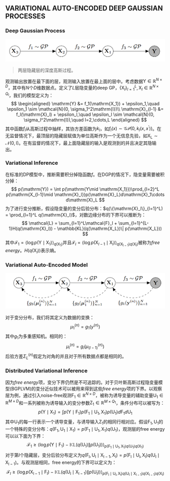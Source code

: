 ## VARIATIONAL AUTO-ENCODED DEEP GAUSSIAN PROCESSES

### Deep Gaussian Process

![](DGP.png)

> 两层隐藏层的深度高斯过程。

观测输出放置在最下面的层，观测输入放置在最上面的层中。考虑数据$\mathrm{Y}\in \mathbb{R}^{N\times D}$，其中有$N$个$D$维数据点。定义了$L$层隐变量的deep GP，$\{\mathrm{X}_l\}_{l=1}^L,\mathrm{X}_l\in \mathbb{R}^{N\times Q_l}$，我们的模型定义为：
$$
\begin{aligned}
\mathrm{Y} &= f_1(\mathrm{X_1}) + \epsilon_1,\quad \epsilon_1 \sim \mathcal{N}(0, \sigma_1^2\mathrm{I})\\
\mathrm{X}_{l-1} &= f_l(\mathrm{X}_l) + \epsilon_l,\quad \epsilon_l \sim \mathcal{N}(0, \sigma_l^2\mathrm{I}),\quad l=2,\cdots,L
\end{aligned}
$$
其中函数$f_l$从高斯过程中抽样，其协方差函数为$k_l$，如$f_l(x) \sim \mathcal{GP}(0, k_l(x,x^\prime))$。在无监督情况下，最顶层的隐藏层赋值为单位高斯作为一个无信息先验，如$\mathrm{X_L}\sim \mathcal{N}(0, \mathrm{I})$。在有监督的情况下，最上面隐藏层的输入是观测到的并且决定其隐输出。

### Variational Inference

在标准的DP模型中，推断需要积分掉隐函数$f$。在DGP的情况下，隐变量需要被积分掉：
$$
p(\mathrm{Y}) = \int p(\mathrm{Y\mid \mathrm{X_1}})\prod_{l=2}^L p(\mathrm{X_{l-1}\mid \mathrm{X}_l})p(\mathrm{X}_L)d\mathrm{X}_1\cdots d\mathrm{X}_L
$$
为了进行变分推断，假设隐变量的变分后验分布：$q(\{\mathrm{X}_l\}_{l=1}^L) = \prod_{l=1}^L q(\mathrm{X}_l)$，对数边缘分布的下界可以推断为：
$$
\mathcal{L} = \sum_{l=1}^L\mathcal{F}_l + \sum_{l=1}^{L-1}H(q(\mathrm{X}_l)) - \mathbb{KL}(q(\mathrm{X_L})\| p(\mathrm{X_L}))
$$
其中$\mathcal{F}_1 = \langle\log p(\mathrm{Y\mid X_1})\rangle_{q(\mathrm{X_1})}$并且$\mathcal{F}_l = \langle \log p(\mathrm{X}_{l-1}\mid \mathrm{X}_l)\rangle_{q(\mathrm{X_{l-1}})q(\mathrm{X}_l)}$被称为*free energy*。$H(q(\mathrm{X}_l))$表示熵。

### Variational Auto-Encoded Model

![](DGP_2.png)

对于变分分布，我们将其定义为数据的变换：
$$
\mu_1^{(n)} = g_1(y^{(n)})
$$
其中$g_1$为多重感知机。相同的：
$$
\mu^{(n)}_l = g_l(\mu_{(l-1)}^{(n)})
$$
后验方差$\Sigma_L^{(n)}$假定为对角的并且对于所有数据点都是相同的。

### Distributed Variational Inference

因为*free energy*项，变分下界仍然是不可追踪的。对于贝叶斯高斯过程隐变量模型(BGPLVM)的变分近似技术可以被用来得到这些*free energy*项的下界。以观察层为例，通过引入noise-free观测$\mathrm{F}_1\in \mathbb{R}^{N\times D}$，被称为诱导变量的辅助变量$\mathrm{U}_1\in \mathbb{R}^{M\times D}$和一系列被称为诱导输入的变分参数$\mathrm{Z}_1\in \mathbb{R}^{M\times Q_1}$，条件分布可以被写为：
$$
p(\mathrm{Y\mid X_1}) = \int p(\mathrm{Y\mid F_1})p(\mathrm{F_1\mid U_1,X_1})p(\mathrm{U}_1)d\mathrm{F_1}d\mathrm{U_1}
$$
其中$\mathrm{U}_1$的每一行表示一个诱导变量，与诱导输入$\mathrm{Z_1}$的相同行相对应。假设$\mathrm{F_1,U_1}$的一个特殊的变分分布：$q(\mathrm{F_1,U_1\mid X_1}) = p(\mathrm{F_1\mid U_1,X_1})q(\mathrm{U_1})$，观测层的free energy可以以下面为下界：
$$
\mathcal{F}_1 \ge \langle \log p(\mathrm{Y\mid F_1}) - \mathbb{KL}(q(\mathrm{U_1})\| p(\mathrm{U_1}))\rangle_{p(\mathrm{F_1\mid U_1,X_1})q(\mathrm{U_1})q(\mathrm{X_1})}
$$
对于第$l$个隐藏层，变分后验分布定义为$q(\mathrm{F_l,U_l\mid X_{l-1},X_l}) = p(\mathrm{F_l\mid U_l,X_l})q(\mathrm{U_l\mid X_{l-1}})$。与观测层相同，free energy的下界可以定义为：
$$
\mathcal{F}_l \ge \langle \log p(\mathrm{X_{l-1}\mid F_l}) - \mathbb{KL}(q(\mathrm{U_l\mid X_{l-1}})\| p(\mathrm{U_l}))\rangle_{p(\mathrm{F_l\mid U_l,X_l})q(\mathrm{U_l\mid X_{l-1}})q(\mathrm{X_{l-1}})q(\mathrm{X_l})}
$$

